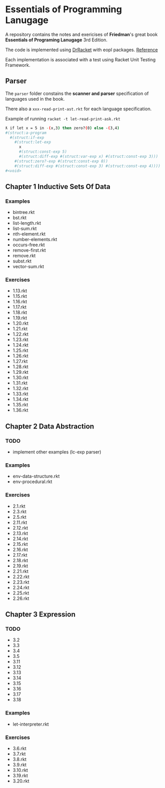 # Essentials of Programming Lanugage
A repository contains the notes and exericises of __Friedman__'s great book __Essentials of Programing Lanugage__ 3rd Edition.

The code is implemented using [DrRacket](https://download.racket-lang.org/) with eopl packages. [Reference](https://docs.racket-lang.org/eopl/index.html?q=sllgen#%28part._top%29)

Each implementation is associated with a test using Racket Unit Testing Framework.  
## Parser
The `parser` folder constains the __scanner and parser__ specification of languages used in the book.

There also a `xxx-read-print-ast.rkt` for each language specification.

Example of running `racket -t let-read-print-ask.rkt`

```bash
ƛ if let x = 5 in -(x,3) then zero?(0) else -(3,4)
#(struct:a-program
  #(struct:if-exp
    #(struct:let-exp
      x
      #(struct:const-exp 5)
      #(struct:diff-exp #(struct:var-exp x) #(struct:const-exp 3)))
    #(struct:zero?-exp #(struct:const-exp 0))
    #(struct:diff-exp #(struct:const-exp 3) #(struct:const-exp 4))))
#<void>
```

## Chapter 1 Inductive Sets Of Data

### Examples
* bintree.rkt
* bst.rkt
* list-length.rkt
* list-sum.rkt
* nth-element.rkt
* number-elements.rkt
* occurs-free.rkt
* remove-first.rkt
* remove.rkt
* subst.rkt
* vector-sum.rkt

### Exercises
* 1.13.rkt
* 1.15.rkt
* 1.16.rkt
* 1.17.rkt
* 1.18.rkt
* 1.19.rkt
* 1.20.rkt
* 1.21.rkt
* 1.22.rkt
* 1.23.rkt
* 1.24.rkt
* 1.25.rkt
* 1.26.rkt
* 1.27.rkt
* 1.28.rkt
* 1.29.rkt
* 1.30.rkt
* 1.31.rkt
* 1.32.rkt
* 1.33.rkt
* 1.34.rkt
* 1.35.rkt
* 1.36.rkt

## Chapter 2 Data Abstraction

### TODO
* implement other examples (lc-exp parser)

### Examples
* env-data-structure.rkt
* env-procedural.rkt

### Exercises
* 2.1.rkt
* 2.3.rkt
* 2.5.rkt
* 2.11.rkt
* 2.12.rkt
* 2.13.rkt
* 2.14.rkt
* 2.15.rkt
* 2.16.rkt
* 2.17.rkt
* 2.18.rkt
* 2.19.rkt
* 2.21.rkt
* 2.22.rkt
* 2.23.rkt
* 2.24.rkt
* 2.25.rkt
* 2.26.rkt

## Chapter 3 Expression

### TODO
* 3.2
* 3.3
* 3.4
* 3.5
* 3.11
* 3.12
* 3.13
* 3.14
* 3.15
* 3.16
* 3.17
* 3.18

### Examples
* let-interpreter.rkt

### Exercises
* 3.6.rkt
* 3.7.rkt
* 3.8.rkt
* 3.9.rkt
* 3.10.rkt
* 3.19.rkt
* 3.20.rkt
